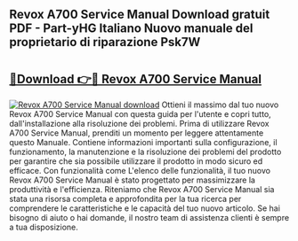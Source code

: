 ## Revox A700 Service Manual Download gratuit PDF - Part-yHG Italiano Nuovo manuale del proprietario di riparazione Psk7W

# <h2><a href="http://dfg9ixb.blite.top/?on=Revox+A700+Service+Manual">🔗Download 👉🔴 Revox A700 Service Manual</a></h2>

[![Revox A700 Service Manual download](https://i.imgur.com/lujVjoI.png)](http://dfg9ixb.blite.top/?on=Revox+A700+Service+Manual)
Ottieni il massimo dal tuo nuovo Revox A700 Service Manual con questa guida per l'utente e copri tutto, dall'installazione alla risoluzione dei problemi. Prima di utilizzare Revox A700 Service Manual, prenditi un momento per leggere attentamente questo Manuale. Contiene informazioni importanti sulla configurazione, il funzionamento, la manutenzione e la risoluzione dei problemi del prodotto per garantire che sia possibile utilizzare il prodotto in modo sicuro ed efficace. Con funzionalità come L'elenco delle funzionalità, il tuo nuovo Revox A700 Service Manual è stato progettato per massimizzare la produttività e l'efficienza. Riteniamo che Revox A700 Service Manual sia stata una risorsa completa e approfondita per la tua ricerca per comprendere le caratteristiche e le capacità del tuo nuovo articolo. Se hai bisogno di aiuto o hai domande, il nostro team di assistenza clienti è sempre a tua disposizione.
